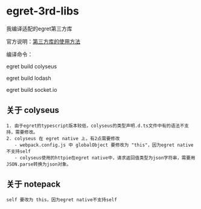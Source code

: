 # egret-3rd-libs

我编译适配的egret第三方库

官方说明：[第三方库的使用方法](http://developer.egret.com/cn/github/egret-docs/extension/threes/instructions/index.html)

编译命令：

egret build colyseus

egret build lodash

egret build socket.io

## 关于 colyseus
    1. 由于egret的typescript版本较低，colyseus的类型声明.d.ts文件中有的语法不支持，需要修改。
    2. colyseus 在 egret native 上，有2点需要修改
       - webpack.config.js 中 globalObject 要修改为 "this"，因为egret native不支持self
       - colyseus使用的httpie在egret native中，请求返回值类型为json字符串，需要用JSON.parse转换为json对象。

## 关于 notepack
    self 要改为 this，因为egret native不支持self

